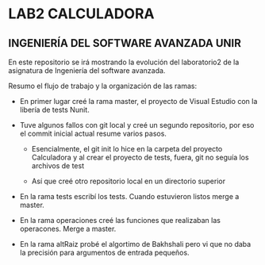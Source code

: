 # LAB2 CALCULADORA

## INGENIERÍA DEL SOFTWARE AVANZADA UNIR

En este repositorio se irá mostrando la evolución del laboratorio2 de la asignatura de Ingeniería del software avanzada.

Resumo el flujo de trabajo y la organización de las ramas:

* En primer lugar creé la rama master, el proyecto de Visual Estudio con la libería de tests Nunit.

* Tuve algunos fallos con git local y creé un segundo repositorio, por eso el commit inicial actual resume varios pasos.

	* Esencialmente, el git init lo hice en la carpeta del proyecto Calculadora y al crear el proyecto de tests, fuera, git no seguía los archivos de test
	
	* Así que creé otro repositorio local en un directorio superior

* En la rama tests escribí los tests. Cuando estuvieron listos merge a master.

* En la rama operaciones creé las funciones que realizaban las operacones. Merge a master.

* En la rama altRaiz probé el algortimo de Bakhshali pero vi que no daba la precisión para argumentos de entrada pequeños.

